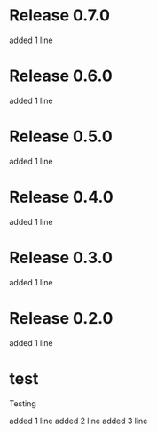 # Release 0.7.0

added 1 line


# Release 0.6.0

added 1 line


# Release 0.5.0

added 1 line


# Release 0.4.0

added 1 line


# Release 0.3.0

added 1 line


# Release 0.2.0

added 1 line


# test
Testing

added 1 line
added 2 line
added 3 line
